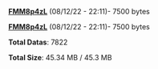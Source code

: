 [**FMM8p4zL**](/data/FMM8p4zL.txt) (08/12/22 - 22:11)- 7500 bytes

[**FMM8p4zL**](/data/FMM8p4zL.txt) (08/12/22 - 22:11)- 7500 bytes

**Total Datas**: 7822

**Total Size**: 45.34 MB / 45.3 MB